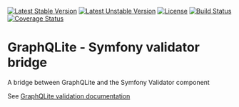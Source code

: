 [![Latest Stable Version](https://poser.pugx.org/thecodingmachine/graphqlite-symfony-validator-bridge/v/stable)](https://packagist.org/packages/thecodingmachine/graphqlite-symfony-validator-bridge)
[![Latest Unstable Version](https://poser.pugx.org/thecodingmachine/graphqlite-symfony-validator-bridge/v/unstable)](https://packagist.org/packages/thecodingmachine/graphqlite-symfony-validator-bridge)
[![License](https://poser.pugx.org/thecodingmachine/graphqlite-symfony-validator-bridge/license)](https://packagist.org/packages/thecodingmachine/graphqlite-symfony-validator-bridge)
[![Build Status](https://travis-ci.org/thecodingmachine/graphqlite-symfony-validator-bridge.svg?branch=master)](https://travis-ci.org/thecodingmachine/graphqlite-symfony-validator-bridge)
[![Coverage Status](https://coveralls.io/repos/thecodingmachine/graphqlite-symfony-validator-bridge/badge.svg?branch=master&service=github)](https://coveralls.io/github/thecodingmachine/graphqlite-symfony-validator-bridge?branch=master)


# GraphQLite - Symfony validator bridge

A bridge between GraphQLite and the Symfony Validator component

See [GraphQLite validation documentation](https://graphqlite.thecodingmachine.io/docs/validation)
